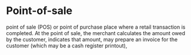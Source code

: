 # Point-of-sale
point of sale (POS) or point of purchase place where a retail transaction is completed. At the point of sale, the merchant calculates the amount owed by the customer, indicates that amount, may prepare an invoice for the customer (which may be a cash register printout),
